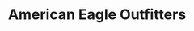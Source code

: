 ---
title: "American Eagle Outfitters"
url: /garden-city/american-eagle-outfitters/
shop: clothes
---